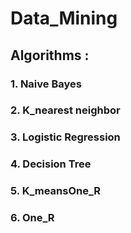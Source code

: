 # Data_Mining

## Algorithms :
### 1. Naive Bayes 
### 2. K_nearest neighbor
### 3. Logistic Regression
### 4. Decision Tree
### 5. K_meansOne_R
### 6. One_R
